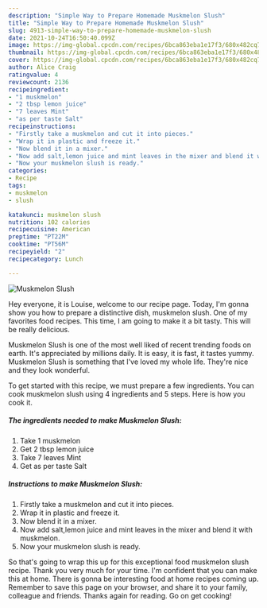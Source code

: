 ```yaml
---
description: "Simple Way to Prepare Homemade Muskmelon Slush"
title: "Simple Way to Prepare Homemade Muskmelon Slush"
slug: 4913-simple-way-to-prepare-homemade-muskmelon-slush
date: 2021-10-24T16:50:40.099Z
image: https://img-global.cpcdn.com/recipes/6bca863eba1e17f3/680x482cq70/muskmelon-slush-recipe-main-photo.jpg
thumbnail: https://img-global.cpcdn.com/recipes/6bca863eba1e17f3/680x482cq70/muskmelon-slush-recipe-main-photo.jpg
cover: https://img-global.cpcdn.com/recipes/6bca863eba1e17f3/680x482cq70/muskmelon-slush-recipe-main-photo.jpg
author: Alice Craig
ratingvalue: 4
reviewcount: 2136
recipeingredient:
- "1 muskmelon"
- "2 tbsp lemon juice"
- "7 leaves Mint"
- "as per taste Salt"
recipeinstructions:
- "Firstly take a muskmelon and cut it into pieces."
- "Wrap it in plastic and freeze it."
- "Now blend it in a mixer."
- "Now add salt,lemon juice and mint leaves in the mixer and blend it with muskmelon."
- "Now your muskmelon slush is ready."
categories:
- Recipe
tags:
- muskmelon
- slush

katakunci: muskmelon slush 
nutrition: 102 calories
recipecuisine: American
preptime: "PT22M"
cooktime: "PT56M"
recipeyield: "2"
recipecategory: Lunch

---
```



![Muskmelon Slush](https://img-global.cpcdn.com/recipes/6bca863eba1e17f3/680x482cq70/muskmelon-slush-recipe-main-photo.jpg)

Hey everyone, it is Louise, welcome to our recipe page. Today, I'm gonna show you how to prepare a distinctive dish, muskmelon slush. One of my favorites food recipes. This time, I am going to make it a bit tasty. This will be really delicious.



Muskmelon Slush is one of the most well liked of recent trending foods on earth. It's appreciated by millions daily. It is easy, it is fast, it tastes yummy. Muskmelon Slush is something that I've loved my whole life. They're nice and they look wonderful.


To get started with this recipe, we must prepare a few ingredients. You can cook muskmelon slush using 4 ingredients and 5 steps. Here is how you cook it.

<!--inarticleads1-->

##### The ingredients needed to make Muskmelon Slush:

1. Take 1 muskmelon
1. Get 2 tbsp lemon juice
1. Take 7 leaves Mint
1. Get as per taste Salt




<!--inarticleads2-->

##### Instructions to make Muskmelon Slush:

1. Firstly take a muskmelon and cut it into pieces.
1. Wrap it in plastic and freeze it.
1. Now blend it in a mixer.
1. Now add salt,lemon juice and mint leaves in the mixer and blend it with muskmelon.
1. Now your muskmelon slush is ready.




So that's going to wrap this up for this exceptional food muskmelon slush recipe. Thank you very much for your time. I'm confident that you can make this at home. There is gonna be interesting food at home recipes coming up. Remember to save this page on your browser, and share it to your family, colleague and friends. Thanks again for reading. Go on get cooking!
